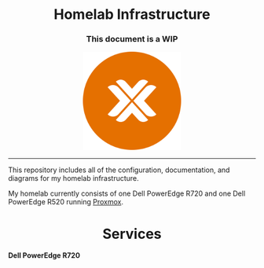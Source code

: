 <h1 align="center">
	Homelab Infrastructure
</h1>

<h3 align="center">
	This document is a WIP
</h3>

<p align="center">
	<img height="200" src="./docs/images/proxmox.svg" alt="Proxmox">
</p>

---

This repository includes all of the configuration, documentation, and diagrams for my homelab infrastructure.

My homelab currently consists of one Dell PowerEdge R720 and one Dell PowerEdge R520 running [Proxmox](https://www.proxmox.com/en/proxmox-virtual-environment/overview).

<h1 align="center">
	Services
</h1>

<b>
	Dell PowerEdge R720
</b>
